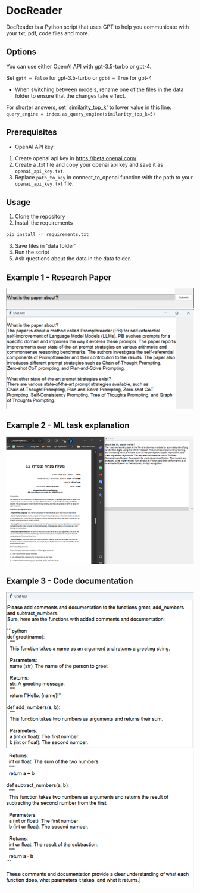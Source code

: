 # DocReader
DocReader is a Python script that uses GPT to help you communicate with your txt, pdf, code files and more.

## Options
You can use either OpenAI API with gpt-3.5-turbo or gpt-4. 

Set `gpt4 = False` for gpt-3.5-turbo or `gpt4 = True` for gpt-4
* When switching between models, rename one of the files in the data folder to ensure that the changes take effect.

For shorter answers, set 'similarity_top_k' to lower value in this line:
`    query_engine = index.as_query_engine(similarity_top_k=5)
`

## Prerequisites
* OpenAI API key:
1. Create openai api key in https://beta.openai.com/. 
2. Create a .txt file and copy your openai api key and save it as `openai_api_key.txt`. 
3. Replace `path_to_key` in connect_to_openai function with the path to your `openai_api_key.txt` file.


##  Usage
1. Clone the repository
2. Install the requirements
```bash
pip install -r requirements.txt
```
3. Save files in 'data folder'
4. Run the script
5. Ask questions about the data in the data folder.



## Example 1 - Research Paper
![img.png](img.png)
![img_1.png](img_1.png)

## Example 2 - ML task explanation
![img_2.png](img_2.png)

## Example 3 - Code documentation
![img_3.png](img_3.png)
![img_4.png](img_4.png)
